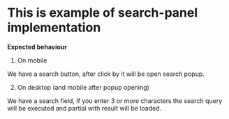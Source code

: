 # This is example of search-panel implementation

**Expected behaviour**

1. On mobile

We have a search button, after click by it will be open search popup.

2. On desktop (and mobile after popup opening)

We have a search field, If you enter 3 or more characters the search query will be executed and partial with result will be loaded. 

